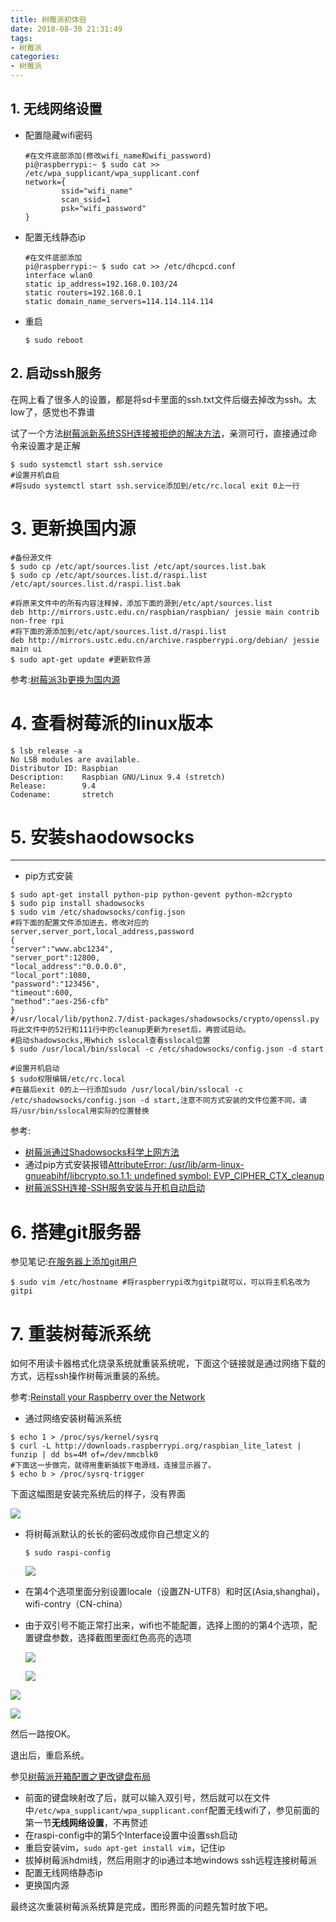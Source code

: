 ```yaml
---
title: 树莓派初体验
date: 2018-08-30 21:31:49
tags:
- 树莓派
categories:
- 树莓派
---
```


## 1. 无线网络设置

- 配置隐藏wifi密码

  ```shell
  #在文件底部添加(修改wifi_name和wifi_password)
  pi@raspberrypi:~ $ sudo cat >> /etc/wpa_supplicant/wpa_supplicant.conf
  network={
          ssid="wifi_name" 
          scan_ssid=1
          psk="wifi_password"
  }
  ```

- 配置无线静态ip

  ```shell
  #在文件底部添加
  pi@raspberrypi:~ $ sudo cat >> /etc/dhcpcd.conf
  interface wlan0
  static ip_address=192.168.0.103/24
  static routers=192.168.0.1
  static domain_name_servers=114.114.114.114
  ```

- 重启

  ```shell
  $ sudo reboot
  ```

## 2. 启动ssh服务

在网上看了很多人的设置，都是将sd卡里面的ssh.txt文件后缀去掉改为ssh。太low了，感觉也不靠谱

试了一个方法[树莓派新系统SSH连接被拒绝的解决方法](http://shumeipai.nxez.com/2017/02/27/raspbian-ssh-connection-refused.html)，亲测可行，直接通过命令来设置才是正解

```shell
$ sudo systemctl start ssh.service
#设置开机自启
#将sudo systemctl start ssh.service添加到/etc/rc.local exit 0上一行
```

# 3. 更新换国内源

```shell
#备份源文件
$ sudo cp /etc/apt/sources.list /etc/apt/sources.list.bak
$ sudo cp /etc/apt/sources.list.d/raspi.list /etc/apt/sources.list.d/raspi.list.bak

#将原来文件中的所有内容注释掉，添加下面的源到/etc/apt/sources.list
deb http://mirrors.ustc.edu.cn/raspbian/raspbian/ jessie main contrib non-free rpi
#将下面的源添加到/etc/apt/sources.list.d/raspi.list
deb http://mirrors.ustc.edu.cn/archive.raspberrypi.org/debian/ jessie main ui
$ sudo apt-get update #更新软件源
```

参考:[树莓派3b更换为国内源](https://blog.csdn.net/MrYarnell/article/details/80165920)

# 4. 查看树莓派的linux版本

```shell
$ lsb_release -a
No LSB modules are available.
Distributor ID: Raspbian
Description:    Raspbian GNU/Linux 9.4 (stretch)
Release:        9.4
Codename:       stretch
```

# 5. 安装shaodowsocks

****

- pip方式安装

```shell
$ sudo apt-get install python-pip python-gevent python-m2crypto
$ sudo pip install shadowsocks
$ sudo vim /etc/shadowsocks/config.json
#将下面的配置文件添加进去，修改对应的server,server_port,local_address,password
{
"server":"www.abc1234",
"server_port":12800,
"local_address":"0.0.0.0",
"local_port":1080,
"password":"123456",
"timeout":600,
"method":"aes-256-cfb"
}
#/usr/local/lib/python2.7/dist-packages/shadowsocks/crypto/openssl.py 将此文件中的52行和111行中的cleanup更新为reset后，再尝试启动。
#启动shadowsocks,用which sslocal查看sslocal位置
$ sudo /usr/local/bin/sslocal -c /etc/shadowsocks/config.json -d start

#设置开机启动
$ sudo权限编辑/etc/rc.local
#在最后exit 0的上一行添加sudo /usr/local/bin/sslocal -c /etc/shadowsocks/config.json -d start,注意不同方式安装的文件位置不同，请将/usr/bin/sslocal用实际的位置替换
```

参考:

- [树莓派通过Shadowsocks科学上网方法](https://blog.lyz810.com/article/2017/01/raspberrypi-shadowsocks-config-guide/)
- 通过pip方式安装报错[AttributeError: /usr/lib/arm-linux-gnueabihf/libcrypto.so.1.1: undefined symbol: EVP_CIPHER_CTX_cleanup](https://github.com/shadowsocks/shadowsocks/issues/946)
- [树莓派SSH连接-SSH服务安装与开机自动启动](https://blog.csdn.net/qq813480700/article/details/71597808)

# 6. 搭建git服务器

参见笔记:[在服务器上添加git用户](https://ljessons.github.io/2018/08/23/%E5%9C%A8linux%E4%B8%8A%E6%90%AD%E5%BB%BAgit%E6%9C%8D%E5%8A%A1%E5%99%A8/)

```shell
$ sudo vim /etc/hostname #将raspberrypi改为gitpi就可以，可以将主机名改为gitpi
```

# 7. 重装树莓派系统

如何不用读卡器格式化烧录系统就重装系统呢，下面这个链接就是通过网络下载的方式，远程ssh操作树莓派重装的系统。

参考:[Reinstall your Raspberry over the Network](https://blog.webernetz.net/reinstall-your-raspberry-over-the-network/)

- 通过网络安装树莓派系统

```shell
$ echo 1 > /proc/sys/kernel/sysrq
$ curl -L http://downloads.raspberrypi.org/raspbian_lite_latest | funzip | dd bs=4M of=/dev/mmcblk0
#下面这一步做完，就得用重新插拔下电源线，连接显示器了。
$ echo b > /proc/sysrq-trigger
```

下面这幅图是安装完系统后的样子，没有界面

![](树莓派初体验/20180901230437.jpg)

- 将树莓派默认的长长的密码改成你自己想定义的

  ```shell
  $ sudo raspi-config
  ```

  ![](树莓派初体验/20180901230658.png)

- 在第4个选项里面分别设置locale（设置ZN-UTF8）和时区(Asia,shanghai)，wifi-contry（CN-china）

- 由于双引号不能正常打出来，wifi也不能配置，选择上图的的第4个选项，配置键盘参数，选择截图里面红色高亮的选项

  ![](树莓派初体验/20180901230919.png)

  ![](树莓派初体验/20180901231101.png)

![](树莓派初体验/20180901231136.png)

![](树莓派初体验/20180901231225.png)

然后一路按OK。

退出后，重启系统。

参见[树莓派开箱配置之更改键盘布局](http://shumeipai.nxez.com/2017/11/13/raspberry-pi-change-the-keyboard-layout.html)

- 前面的键盘映射改了后，就可以输入双引号，然后就可以在文件中`/etc/wpa_supplicant/wpa_supplicant.conf`配置无线wifi了，参见前面的第一节**无线网络设置**，不再赘述
- 在raspi-config中的第5个Interface设置中设置ssh启动
- 重启安装vim，`sudo apt-get install vim`，记住ip
- 拔掉树莓派hdmi线，然后用刚才的ip通过本地windows ssh远程连接树莓派
- 配置无线网络静态ip
- 更换国内源

最终这次重装树莓派系统算是完成，图形界面的问题先暂时放下吧。
